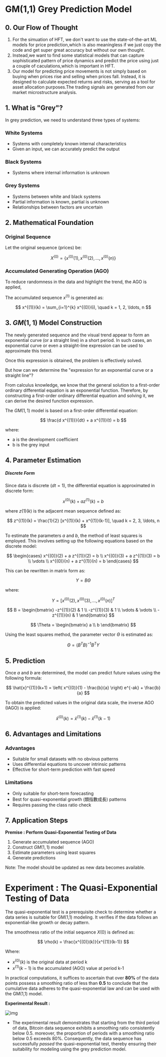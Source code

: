 # GM(1,1) Grey Prediction Model

## 0. Our Flow of Thought

1. For the simuation of HFT, we don't want to use the state-of-the-art ML models for price prediction,which is also meaningless if we just copy the code and get super great accuracy but without our own thought.
2. Instead,we want to find some statistical models that can capture sophisticated pattern of price dynamics and predict the price using just a couple of caculations,which is important in HFT.
3. Our model for predicting price movements is not simply based on buying when prices rise and selling when prices fall. Instead, it is designed to calculate expected returns and risks, serving as a tool for asset allocation purposes.The trading signals are generated from our market microstructure analysis.

## 1. What is "Grey"?

In grey prediction, we need to understand three types of systems:

### White Systems

* Systems with completely known internal characteristics
* Given an input, we can accurately predict the output

### Black Systems

* Systems where internal information is unknown

### Grey Systems

- Systems between white and black systems
- Partial information is known, partial is unknown
- Relationships between factors are uncertain

## 2. Mathematical Foundation

### Original Sequence

Let the original sequence (prices) be:

$$
X^{(0)} = \{ x^{(0)}(1), x^{(0)}(2), \ldots, x^{(0)}(n) \}
$$

### Accumulated Generating Operation (AGO)

To reduce randomness in the data and highlight the trend, the AGO is applied,

The accumulated sequence $x^{(1)}$ is generated as:

$$
x^{(1)}(k) = \sum_{i=1}^{k} x^{(0)}(i), \quad k = 1, 2, \ldots, n
$$

## 3. $GM(1,1)$ Model Construction

The newly generated sequence and the visual trend  appear to form an exponential curve (or a straight line) in a short period. In such cases, an exponential curve or even a straight-line expression can be used to approximate this trend.

Once this expression is obtained, the problem is effectively solved.

But how can we determine the "expression for an exponential curve or a straight line"?

From calculus knowledge, we know that the general solution to a first-order ordinary differential equation is an exponential function. Therefore, by constructing a first-order ordinary differential equation and solving it, we can derive the desired function expression.

The $GM(1,1)$ model is based on a first-order differential equation:

$$
\frac{d x^{(1)}}{dt} + a x^{(1)}(t) = b
$$

where:

- a is the development coefficient
- b is the grey input

## 4. Parameter Estimation

##### Discrete Form

Since data is discrete $(dt = 1)$, the differential equation is approximated in discrete form:

$$
x^{(0)}(k) + a z^{(1)}(k) = b
$$

where $z{(1)}(k)$ is the adjacent mean sequence defined as:

$$
z^{(1)}(k) = \frac{1}{2} [x^{(1)}(k) + x^{(1)}(k-1)], \quad k = 2, 3, \ldots, n
$$

To estimate the parameters $a$ and $b$, the method of least squares is employed. This involves setting up the following equations based on the discrete model:

$$
\begin{cases}
  x^{(0)}(2) + a z^{(1)}(2) = b \\
  x^{(0)}(3) + a z^{(1)}(3) = b \\
  \vdots \\
  x^{(0)}(n) + a z^{(1)}(n) = b
\end{cases}
$$

This can be rewritten in matrix form as:

$$
Y = B\Theta
$$

where:

$$
Y = [x^{(0)}(2), x^{(0)}(3), \ldots, x^{(0)}(n)]^T
$$

$$
B = \begin{bmatrix}
-z^{(1)}(2) & 1 \\
-z^{(1)}(3) & 1 \\
\vdots & \vdots \\
-z^{(1)}(n) & 1
\end{bmatrix}
$$

$$
\Theta = \begin{bmatrix} a \\ b \end{bmatrix}
$$

Using the least squares method, the parameter vector $\Theta$ is estimated as:

$$
\Theta = (B^T B)^{-1} B^T Y
$$

## 5. Prediction

Once $a$ and  $b$ are determined, the model can predict future values using the following formula:

$$
\hat{x}^{(1)}(k+1) = \left( x^{(0)}(1) - \frac{b}{a} \right) e^{-ak} + \frac{b}{a}
$$

To obtain the predicted values in the original data scale, the inverse AGO (IAGO) is applied:

$$
\hat{x}^{(0)}(k) = \hat{x}^{(1)}(k) - \hat{x}^{(1)}(k-1)
$$

## 6. Advantages and Limitations

### Advantages

- Suitable for small datasets with no obvious patterns
- Uses differential equations to uncover intrinsic patterns
- Effective for short-term prediction with fast speed

### Limitations

- Only suitable for short-term forecasting
- Best for quasi-exponential growth (類指數成長) patterns
- Requires passing the class ratio check

## 7. Application Steps

**Premise : Perform Quasi-Exponential Testing of Data**

1. Generate accumulated sequence (AGO)
2. Construct $GM(1,1)$ model
3. Estimate parameters using least squares
4. Generate predictions

Note: The model should be updated as new data becomes available.

# Experiment : The Quasi-Exponential Testing of Data

The quasi-exponential test is a prerequisite check to determine whether a data series is suitable for GM(1,1) modeling. It verifies if the data follows an exponential-like growth or decay pattern.

The smoothness ratio of the initial sequence $X(0)$ is defined as:

$$
\rho(k) = \frac{x^{(0)}(k)}{x^{(1)}(k-1)}
$$

Where:

* $x^{(0)}(k)$ is the original data at period k
* $x^{(1)}(k - 1)$ is the accumulated (AGO) value at period k-1

In practical computations, it suffices to ascertain that over **80%** of the data points possess a smoothing ratio of less than **0.5** to conclude that the cumulative data adheres to the quasi-exponential law and can be used with the GM(1,1) model.

**Experimental Result :**

![img](https://imgur.com/G7zoBqa.png)

* The experimental result demonstrates that starting from the third period of data, Bitcoin data sequence exhibits a smoothing ratio consistently below 0.5. moreover, the proportion of periods with a smoothing ratio below 0.5 exceeds 80%. Consequently, the data sequence has
  successfully *passed* the quasi-exponential test, thereby ensuring their suitability for modeling
  using the grey prediction model.
